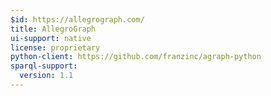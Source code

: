 ```yaml
---
$id: https://allegrograph.com/
title: AllegroGraph
ui-support: native
license: proprietary
python-client: https://github.com/franzinc/agraph-python
sparql-support:
  version: 1.1
---
```

